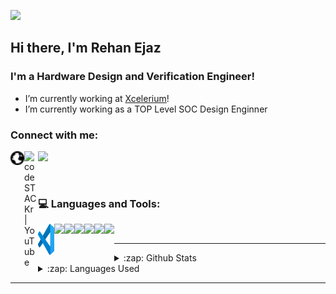 ![](http://visitor-badge.glitch.me/badge?page_id=RehanEjaz.RehanEjaz)
## Hi there, I'm Rehan Ejaz 


### I'm a Hardware Design and Verification Engineer!

* I’m currently working at [Xcelerium](https://xcelerium.com)!
* I’m currently working as a TOP Level SOC Design Enginner
  
### Connect with me:

[<img align="left" alt="codeSTACKr.com" width="22px" src="https://raw.githubusercontent.com/iconic/open-iconic/master/svg/globe.svg" />](https://github.com/RehanEjaz)
[<img align="left" alt="codeSTACKr | YouTube" width="22px" src="https://cdn.jsdelivr.net/npm/simple-icons@v3/icons/youtube.svg" />](https://www.youtube.com/c/WorldExplorers)
<a  href="https://www.linkedin.com/in/RehanEjaz/"><img height="50" src="https://github.com/stephenajulu/WaylonWalker/blob/main/icon/linkedin.png?raw=true"></a>

<br />

### 💻 Languages and Tools: 
  

<img align="left" height="50" alt="Visual Studio Code" width="26px" src="https://raw.githubusercontent.com/github/explore/80688e429a7d4ef2fca1e82350fe8e3517d3494d/topics/visual-studio-code/visual-studio-code.png" />
<img align="left" height="50" src="https://www.clipartmax.com/png/small/117-1179524_icon-arduino-arduino-logo.png">
<img align="left" height="50" src="https://www.clipartmax.com/png/small/240-2409409_c-programming-icon-c-programming-language-icon.png">
<img align="left" height="50" src="https://upload.wikimedia.org/wikipedia/en/e/ef/SystemVerilog_logo.png">
</p>
<img align="left" height="50" src="https://www.clipartmax.com/png/small/166-1666865_algoholic-a-coders-blog-matlab-icon-png.png">
<img align="left" height="50" src="https://www.clipartmax.com/png/middle/479-4795970_for-python-programming-language.png">
<img align="left" height="50" src="https://s3-eu-west-1.amazonaws.com/lmsfiles/files%2Fc%2Fa%2Fcadence_docebosaas_com%2Fwysiwyg_upload%2F1611273828372-Xcelium_Simulator_v19.03_Exam_600x600.png">

<br />



___

<details>
  <summary>:zap: Github Stats</summary>
  
<a href="https://github.com/RehanEjaz/github-readme-stats">
  <img align="center" src="https://github-readme-stats.vercel.app/api?username=RehanEjaz&show_icons=true&include_all_commits=true&hide_border=true" alt="Rehan's github stats" />
</a>
</details>

<details>
  <summary>:zap: Languages Used</summary>
<a href="https://github.com/RehanEjaz/github-readme-stats">
  <img align="center" src="https://github-readme-stats.vercel.app/api/top-langs/?username=RehanEjaz&layout=compact&hide_border=true" />
</a>
</details>




---
